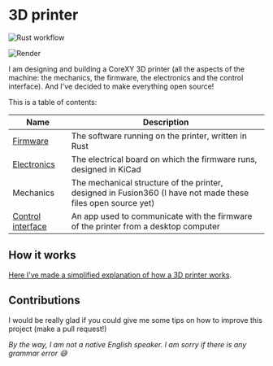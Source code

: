 # 3D printer
![Rust workflow](https://github.com/Angelo13C/3d-printer/actions/workflows/rust.yml/badge.svg)

![Render](https://github.com/Angelo13C/3d-printer/assets/55251189/2a444c39-bc82-4af8-932b-83d232937848)

I am designing and building a CoreXY 3D printer (all the aspects of the machine: the mechanics, the firmware, the electronics and the control interface). And I've decided to make everything open source!

This is a table of contents:

| Name  | Description |
| ------------- | ------------- |
| [Firmware](firmware)  | The software running on the printer, written in Rust  |
| [Electronics](electronics)  | The electrical board on which the firmware runs, designed in KiCad  |
| Mechanics | The mechanical structure of the printer, designed in Fusion360 (I have not made these files open source yet) |
| [Control interface](control-interface) | An app used to communicate with the firmware of the printer from a desktop computer |

## How it works
[Here I've made a simplified explanation of how a 3D printer works](HOW_A_3D_PRINTER_WORKS.md).

## Contributions
I would be really glad if you could give me some tips on how to improve this project (make a pull request!)

_By the way, I am not a native English speaker. I am sorry if there is any grammar error 😅_

